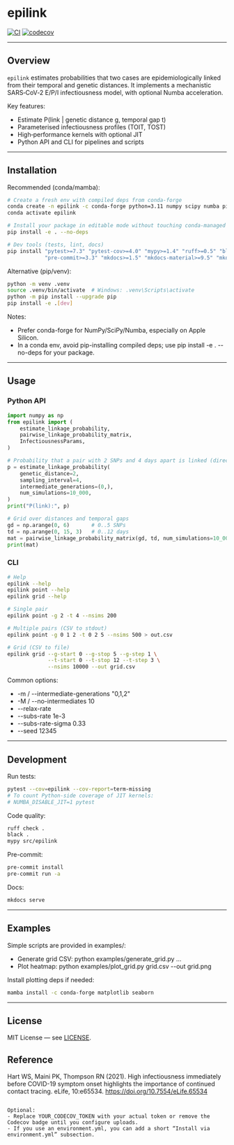 # epilink

[![CI](https://github.com/ydnkka/epilink/actions/workflows/CI.yml/badge.svg)](https://github.com/ydnkka/epilink/actions/workflows/CI.yml)
[![codecov](https://codecov.io/gh/ydnkka/epilink/branch/master/graph/badge.svg?token=YOUR_CODECOV_TOKEN)](https://codecov.io/gh/ydnkka/epilink)

---

## Overview

`epilink` estimates probabilities that two cases are epidemiologically linked from their temporal and genetic distances. It implements a mechanistic SARS‑CoV‑2 E/P/I infectiousness model, with optional Numba acceleration.

Key features:
- Estimate P(link | genetic distance g, temporal gap t)
- Parameterised infectiousness profiles (TOIT, TOST)
- High‑performance kernels with optional JIT
- Python API and CLI for pipelines and scripts

---

## Installation

Recommended (conda/mamba):
```bash
# Create a fresh env with compiled deps from conda-forge
conda create -n epilink -c conda-forge python=3.11 numpy scipy numba pip
conda activate epilink

# Install your package in editable mode without touching conda-managed deps
pip install -e . --no-deps

# Dev tools (tests, lint, docs)
pip install "pytest>=7.3" "pytest-cov>=4.0" "mypy>=1.4" "ruff>=0.5" "black>=24.1" \
            "pre-commit>=3.3" "mkdocs>=1.5" "mkdocs-material>=9.5" "mkdocstrings[python]>=0.24"
```

Alternative (pip/venv):
```bash
python -m venv .venv
source .venv/bin/activate  # Windows: .venv\Scripts\activate
python -m pip install --upgrade pip
pip install -e .[dev]
```

Notes:
- Prefer conda-forge for NumPy/SciPy/Numba, especially on Apple Silicon.
- In a conda env, avoid pip-installing compiled deps; use pip install -e . --no-deps for your package.

---

## Usage

### Python API

```python
import numpy as np
from epilink import (
    estimate_linkage_probability,
    pairwise_linkage_probability_matrix,
    InfectiousnessParams,
)

# Probability that a pair with 2 SNPs and 4 days apart is linked (directly, m=0)
p = estimate_linkage_probability(
    genetic_distance=2,
    sampling_interval=4,
    intermediate_generations=(0,),
    num_simulations=10_000,
)
print("P(link):", p)

# Grid over distances and temporal gaps
gd = np.arange(0, 6)       # 0..5 SNPs
td = np.arange(0, 15, 3)   # 0..12 days
mat = pairwise_linkage_probability_matrix(gd, td, num_simulations=10_000)
print(mat)
```

### CLI

```bash
# Help
epilink --help
epilink point --help
epilink grid --help

# Single pair
epilink point -g 2 -t 4 --nsims 200

# Multiple pairs (CSV to stdout)
epilink point -g 0 1 2 -t 0 2 5 --nsims 500 > out.csv

# Grid (CSV to file)
epilink grid --g-start 0 --g-stop 5 --g-step 1 \
             --t-start 0 --t-stop 12 --t-step 3 \
             --nsims 10000 --out grid.csv
```

Common options:
- -m / --intermediate-generations "0,1,2"
- -M / --no-intermediates 10
- --relax-rate
- --subs-rate 1e-3
- --subs-rate-sigma 0.33
- --seed 12345

---

## Development

Run tests:
```bash
pytest --cov=epilink --cov-report=term-missing
# To count Python-side coverage of JIT kernels:
# NUMBA_DISABLE_JIT=1 pytest
```

Code quality:
```bash
ruff check .
black .
mypy src/epilink
```

Pre-commit:
```bash
pre-commit install
pre-commit run -a
```

Docs:
```bash
mkdocs serve
```

---

## Examples

Simple scripts are provided in examples/:
- Generate grid CSV: python examples/generate_grid.py ...
- Plot heatmap: python examples/plot_grid.py grid.csv --out grid.png

Install plotting deps if needed:
```bash
mamba install -c conda-forge matplotlib seaborn
```

---

## License

MIT License — see [LICENSE](LICENSE).

## Reference

Hart WS, Maini PK, Thompson RN (2021). High infectiousness immediately before COVID-19 symptom onset highlights the importance of continued contact tracing. eLife, 10:e65534. https://doi.org/10.7554/eLife.65534
```

Optional:
- Replace YOUR_CODECOV_TOKEN with your actual token or remove the Codecov badge until you configure uploads.
- If you use an environment.yml, you can add a short “Install via environment.yml” subsection.